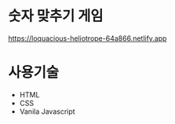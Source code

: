 # 숫자 맞추기 게임
 https://loquacious-heliotrope-64a866.netlify.app

# 사용기술
<ul>
  <li> HTML </li>
  <li> CSS </li>
  <li> Vanila Javascript </li>
 </ul>
  
  

